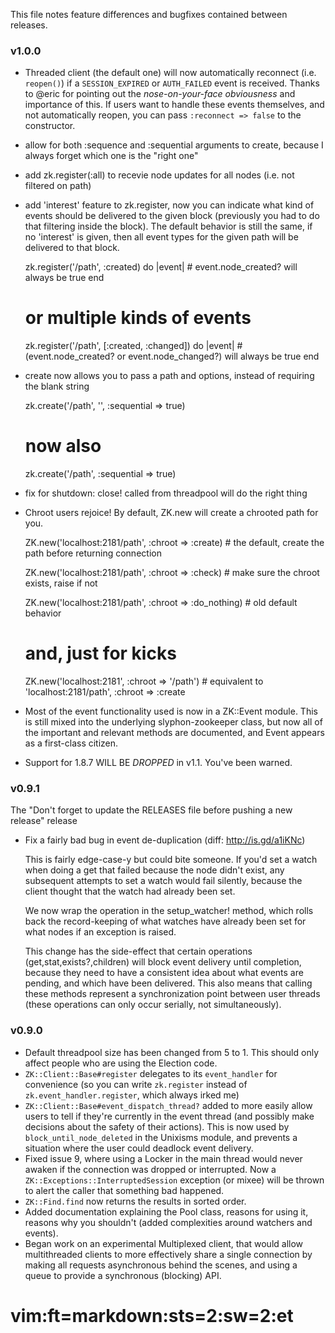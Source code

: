 This file notes feature differences and bugfixes contained between releases. 

### v1.0.0 ###

* Threaded client (the default one) will now automatically reconnect (i.e. `reopen()`) if a `SESSION_EXPIRED` or `AUTH_FAILED` event is received. Thanks to @eric for pointing out the _nose-on-your-face obviousness_ and importance of this. If users want to handle these events themselves, and not automatically reopen, you can pass `:reconnect => false` to the constructor.

* allow for both :sequence and :sequential arguments to create, because I always forget which one is the "right one"

* add zk.register(:all) to recevie node updates for all nodes (i.e. not filtered on path)

* add 'interest' feature to zk.register, now you can indicate what kind of events should be delivered to the given block (previously you had to do that filtering inside the block). The default behavior is still the same, if no 'interest' is given, then all event types for the given path will be delivered to that block. 
  
    zk.register('/path', :created) do |event|
      # event.node_created? will always be true
    end

    # or multiple kinds of events

    zk.register('/path', [:created, :changed]) do |event|
      # (event.node_created? or event.node_changed?) will always be true
    end

* create now allows you to pass a path and options, instead of requiring the blank string

    zk.create('/path', '', :sequential => true)

    # now also

    zk.create('/path', :sequential => true)

* fix for shutdown: close! called from threadpool will do the right thing

* Chroot users rejoice! By default, ZK.new will create a chrooted path for you. 
    
    ZK.new('localhost:2181/path', :chroot => :create) # the default, create the path before returning connection

    ZK.new('localhost:2181/path', :chroot => :check)  # make sure the chroot exists, raise if not

    ZK.new('localhost:2181/path', :chroot => :do_nothing) # old default behavior

    # and, just for kicks
    
    ZK.new('localhost:2181', :chroot => '/path') # equivalent to 'localhost:2181/path', :chroot => :create

* Most of the event functionality used is now in a ZK::Event module. This is still mixed into the underlying slyphon-zookeeper class, but now all of the important and relevant methods are documented, and Event appears as a first-class citizen.

* Support for 1.8.7 WILL BE *DROPPED* in v1.1. You've been warned.

### v0.9.1 ###

The "Don't forget to update the RELEASES file before pushing a new release" release

* Fix a fairly bad bug in event de-duplication (diff: http://is.gd/a1iKNc)
	
	This is fairly edge-case-y but could bite someone. If you'd set a watch
	when doing a get that failed because the node didn't exist, any subsequent
	attempts to set a watch would fail silently, because the client thought that the
	watch had already been set.
	
	We now wrap the operation in the setup_watcher! method, which rolls back the
	record-keeping of what watches have already been set for what nodes if an
	exception is raised.
	
	This change has the side-effect that certain operations (get,stat,exists?,children)
	will block event delivery until completion, because they need to have a consistent
	idea about what events are pending, and which have been delivered. This also means
	that calling these methods represent a synchronization point between user threads
	(these operations can only occur serially, not simultaneously).


### v0.9.0 ###

* Default threadpool size has been changed from 5 to 1. This should only affect people who are using the Election code.
* `ZK::Client::Base#register` delegates to its `event_handler` for convenience (so you can write `zk.register` instead of `zk.event_handler.register`, which always irked me)
* `ZK::Client::Base#event_dispatch_thread?` added to more easily allow users to tell if they're currently in the event thread (and possibly make decisions about the safety of their actions). This is now used by `block_until_node_deleted` in the Unixisms module, and prevents a situation where the user could deadlock event delivery.
* Fixed issue 9, where using a Locker in the main thread would never awaken if the connection was dropped or interrupted. Now a `ZK::Exceptions::InterruptedSession` exception (or mixee) will be thrown to alert the caller that something bad happened.
* `ZK::Find.find` now returns the results in sorted order.
* Added documentation explaining the Pool class, reasons for using it, reasons why you shouldn't (added complexities around watchers and events).
* Began work on an experimental Multiplexed client, that would allow multithreaded clients to more effectively share a single connection by making all requests asynchronous behind the scenes, and using a queue to provide a synchronous (blocking) API. 


# vim:ft=markdown:sts=2:sw=2:et
